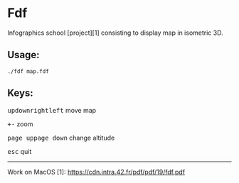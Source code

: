 Fdf
===

Infographics school [project][1] consisting to display map in isometric 3D.

Usage:
------
``` ./fdf map.fdf ```

Keys:
-----
<kbd>up</kbd><kbd>down</kbd><kbd>right</kbd><kbd>left</kbd> move map

<kbd>+</kbd><kbd>-</kbd> zoom

<kbd>page up</kbd><kbd>page down</kbd> change altitude

<kbd>esc</kbd> quit


-------------
Work on MacOS
[1]: https://cdn.intra.42.fr/pdf/pdf/19/fdf.pdf
